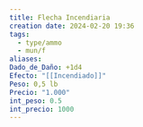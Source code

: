 ```yaml
---
title: Flecha Incendiaria
creation date: 2024-02-20 19:36
tags:
  - type/ammo
  - mun/f
aliases: 
Dado_de_Daño: +1d4
Efecto: "[[Incendiado]]"
Peso: 0,5 lb
Precio: "1.000"
int_peso: 0.5
int_precio: 1000
---
```



